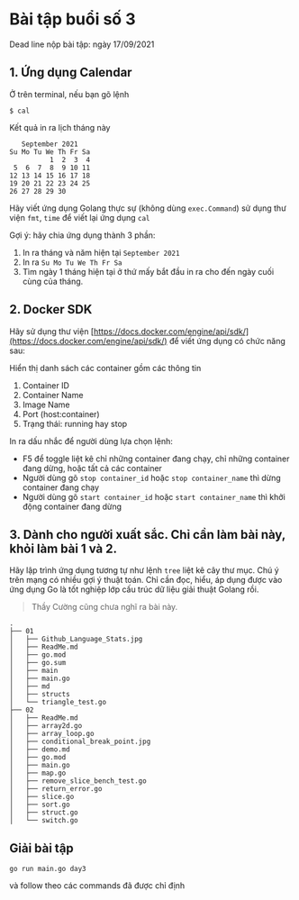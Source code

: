 # Bài tập buổi số 3

Dead line nộp bài tập: ngày 17/09/2021

## 1. Ứng dụng Calendar

Ở trên terminal, nếu bạn gõ lệnh 
```
$ cal
```
Kết quả in ra lịch tháng này
```
   September 2021
Su Mo Tu We Th Fr Sa
          1  2  3  4
 5  6  7  8  9 10 11
12 13 14 15 16 17 18
19 20 21 22 23 24 25
26 27 28 29 30
```

Hãy viết ứng dụng Golang thực sự (không dùng `exec.Command`)
sử dụng thư viện `fmt`, `time` để viết lại ứng dụng `cal`

Gợi ý: hãy chia ứng dụng thành 3 phần:
1. In ra tháng và năm hiện tại `September 2021`
2. In ra `Su Mo Tu We Th Fr Sa`
3. Tìm ngày 1 tháng hiện tại ở thứ mấy bắt đầu in ra cho đến ngày cuối cùng của tháng.

## 2. Docker SDK
Hãy sử dụng thư viện [https://docs.docker.com/engine/api/sdk/](https://docs.docker.com/engine/api/sdk/) để viết ứng dụng có chức năng sau:

Hiển thị danh sách các container gồm các thông tin
1. Container ID
2. Container Name
3. Image Name
4. Port (host:container)
5. Trạng thái: running hay stop

In ra dấu nhắc để người dùng lựa chọn lệnh:
- F5 để toggle liệt kê chỉ những container đang chạy, chỉ những container đang dừng, hoặc tất cả các container
- Người dùng gõ `stop container_id` hoặc `stop container_name` thì dừng container đang chạy
- Người dùng gõ `start container_id` hoặc `start container_name` thì khởi động container đang dừng

## 3. Dành cho người xuất sắc. Chỉ cần làm bài này, khỏi làm bài 1 và 2.

Hãy lập trình ứng dụng tương tự như lệnh `tree` liệt kê cây thư mục. Chú ý trên mạng có nhiều gợi ý thuật toán.
Chỉ cần đọc, hiểu, áp dụng được vào ứng dụng Go là tốt nghiệp lớp cấu trúc dữ liệu giải thuật Golang rồi.
> Thầy Cường cũng chưa nghĩ ra bài này.

```
.
├── 01
│   ├── Github_Language_Stats.jpg
│   ├── ReadMe.md
│   ├── go.mod
│   ├── go.sum
│   ├── main
│   ├── main.go
│   ├── md
│   ├── structs
│   └── triangle_test.go
├── 02
│   ├── ReadMe.md
│   ├── array2d.go
│   ├── array_loop.go
│   ├── conditional_break_point.jpg
│   ├── demo.md
│   ├── go.mod
│   ├── main.go
│   ├── map.go
│   ├── remove_slice_bench_test.go
│   ├── return_error.go
│   ├── slice.go
│   ├── sort.go
│   ├── struct.go
│   └── switch.go
```


## Giải bài tập

```
go run main.go day3
```

và follow theo các commands đã được chỉ định